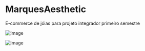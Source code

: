 # MarquesAesthetic
E-commerce de jóias para projeto integrador primeiro semestre 

![image](https://github.com/isabellimrqs/MarquesAesthetic/assets/101362239/81a3779a-e3b9-4f9a-8ff2-188c644c0048)

![image](https://github.com/isabellimrqs/MarquesAesthetic/assets/101362239/9b6c2230-332a-4bd3-98ea-2d819e1be655)

